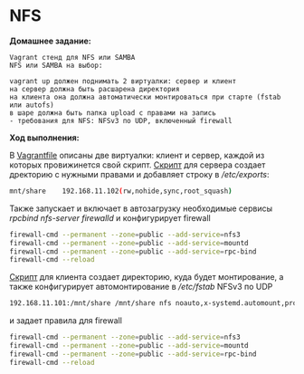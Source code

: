 # NFS
**Домашнее задание:**
```
Vagrant стенд для NFS или SAMBA
NFS или SAMBA на выбор:

vagrant up должен поднимать 2 виртуалки: сервер и клиент
на сервер должна быть расшарена директория
на клиента она должна автоматически монтироваться при старте (fstab или autofs)
в шаре должна быть папка upload с правами на запись
- требования для NFS: NFSv3 по UDP, включенный firewall
```

**Ход выполнения:**

В [Vagrantfile](Vagrantfile) описаны две виртуалки: клиент и сервер, каждой из которых провижинется свой скрипт.
[Скрипт](server.sh) для сервера создает дректорию с нужными правами и добавляет строку в */etc/exports*:
```bash
mnt/share    192.168.11.102(rw,nohide,sync,root_squash)
```
Также запускает и включает в автозагрузку необходимые сервисы *rpcbind nfs-server firewalld* и конфигурирует firewall
```bash
firewall-cmd --permanent --zone=public --add-service=nfs3
firewall-cmd --permanent --zone=public --add-service=mountd
firewall-cmd --permanent --zone=public --add-service=rpc-bind
firewall-cmd --reload
``` 

[Скрипт](client.sh) для клиента создает директорию, куда будет монтирование, а также конфигурирует автомонтирование в */etc/fstab* NFSv3 по UDP
```bash
192.168.11.101:/mnt/share /mnt/share nfs noauto,x-systemd.automount,proto=udp,nfsvers=3 0 0
```
и задает правила для firewall
```bash
firewall-cmd --permanent --zone=public --add-service=nfs3
firewall-cmd --permanent --zone=public --add-service=mountd
firewall-cmd --permanent --zone=public --add-service=rpc-bind
firewall-cmd --reload
```

